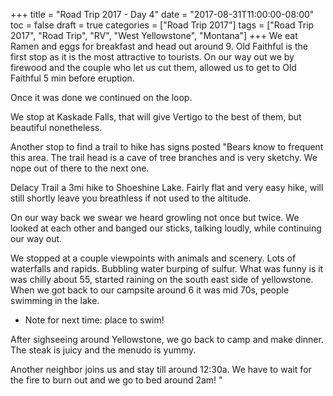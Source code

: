 +++
title = "Road Trip 2017 - Day 4"
date = "2017-08-31T11:00:00-08:00"
toc = false
draft = true
categories = ["Road Trip 2017"]
tags = ["Road Trip 2017", "Road Trip", "RV", "West Yellowstone", "Montana"]
+++
We eat Ramen and eggs for breakfast and head out around 9. Old Faithful is the first stop as it is the most attractive to tourists. On our way out we by firewood and the couple who let us cut them, allowed us to get to Old Faithful 5 min before eruption.

Once it was done we continued on the loop.

We stop at Kaskade Falls, that will give Vertigo to the best of them, but beautiful nonetheless.

Another stop to find a trail to hike has signs posted "Bears know to frequent this area. The trail head is a cave of tree branches and is very sketchy. We nope out of there to the next one.

Delacy Trail a 3mi hike to Shoeshine Lake. Fairly flat and very easy hike, will still shortly leave you breathless if not used to the altitude.

On our way back we swear we heard growling not once but twice. We looked at each other and banged our sticks, talking loudly, while continuing our way out.

We stopped at a couple viewpoints with animals and scenery. Lots of waterfalls and rapids. Bubbling water burping of sulfur. What was funny is it was chilly about 55, started raining on the south east side of yellowstone. When we got back to our campsite around 6 it was mid 70s, people swimming in the lake.

- Note for next time: place to swim!

After sighseeing around Yellowstone, we go back to camp and make dinner. The steak is juicy and the menudo is yummy.

Another neighbor joins us and stay till around 12:30a. We have to wait for the fire to burn out and we go to bed around 2am!
"